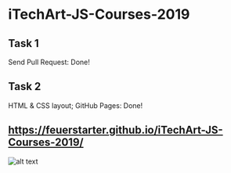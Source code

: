 # iTechArt-JS-Courses-2019
## Task 1
Send Pull Request: Done!
## Task 2
HTML & CSS layout; GitHub Pages: Done!
## https://feuerstarter.github.io/iTechArt-JS-Courses-2019/
![alt text](https://i.imgur.com/z9TPy9i.png)
